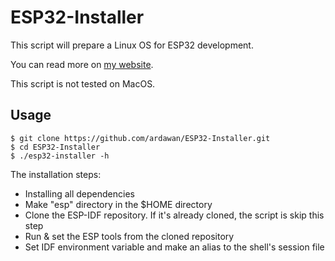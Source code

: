 # ESP32-Installer
This script will prepare a Linux OS for ESP32 development.

You can read more on [my website](https://ardawan.tech/).

This script is not tested on MacOS.

## Usage
```
$ git clone https://github.com/ardawan/ESP32-Installer.git
$ cd ESP32-Installer
$ ./esp32-installer -h
```

The installation steps:
- Installing all dependencies
- Make "esp" directory in the $HOME directory
- Clone the ESP-IDF repository. If it's already cloned, the script is skip this step
- Run & set the ESP tools from the cloned repository
- Set IDF environment variable and make an alias to the shell's session file
